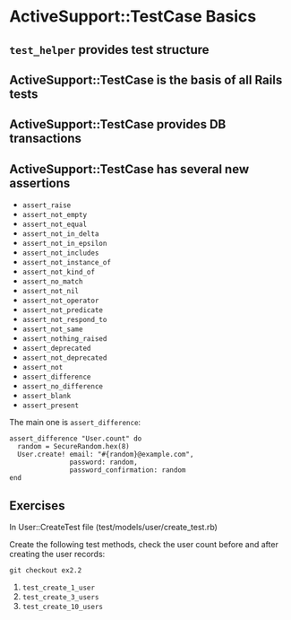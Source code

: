ActiveSupport::TestCase Basics
==============================

`test_helper` provides test structure
-------------------------------------

ActiveSupport::TestCase is the basis of all Rails tests
-------------------------------------------------------

ActiveSupport::TestCase provides DB transactions
------------------------------------------------

ActiveSupport::TestCase has several new assertions
--------------------------------------------------

* `assert_raise`
* `assert_not_empty`
* `assert_not_equal`
* `assert_not_in_delta`
* `assert_not_in_epsilon`
* `assert_not_includes`
* `assert_not_instance_of`
* `assert_not_kind_of`
* `assert_no_match`
* `assert_not_nil`
* `assert_not_operator`
* `assert_not_predicate`
* `assert_not_respond_to`
* `assert_not_same`
* `assert_nothing_raised`
* `assert_deprecated`
* `assert_not_deprecated`
* `assert_not`
* `assert_difference`
* `assert_no_difference`
* `assert_blank`
* `assert_present`

The main one is `assert_difference`:

    assert_difference "User.count" do
      random = SecureRandom.hex(8)
      User.create! email: "#{random}@example.com",
                   password: random,
                   password_confirmation: random
    end

Exercises
---------

In User::CreateTest file (test/models/user/create_test.rb)

Create the following test methods, check the user count before and after creating the user records:

`git checkout ex2.2`

1. `test_create_1_user`
2. `test_create_3_users`
3. `test_create_10_users`
